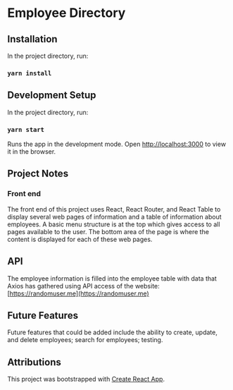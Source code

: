 # Employee Directory

## Installation

In the project directory, run:

### `yarn install`

## Development Setup

In the project directory, run:

### `yarn start`

Runs the app in the development mode. Open [http://localhost:3000](http://localhost:3000) to view it in the browser.

## Project Notes

### Front end

The front end of this project uses React, React Router, and React Table to display several web pages of information and a table of information about employees. A basic menu structure is at the top which gives access to all pages available to the user. The bottom area of the page is where the content is displayed for each of these web pages.

## API

The employee information is filled into the employee table with data that Axios has gathered using API access of the website: [https://randomuser.me](https://randomuser.me)

## Future Features

Future features that could be added include the ability to create, update, and delete employees; search for employees; testing.

## Attributions

This project was bootstrapped with [Create React App](https://github.com/facebook/create-react-app).